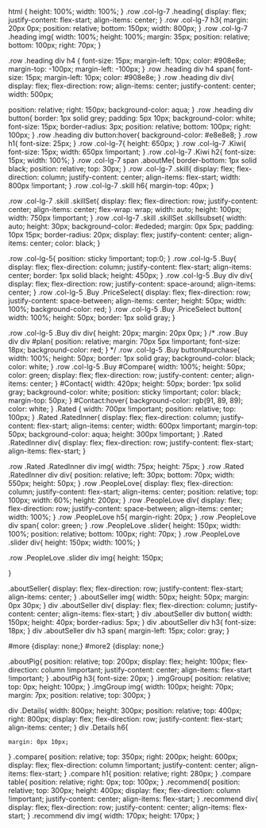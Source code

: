 html {
    height: 100%;
    width: 100%;
  }
  .row .col-lg-7 .heading{
  display: flex;
    justify-content: flex-start;
    align-items: center;
  }
  .row .col-lg-7 h3{
    margin: 20px 0px;
    position: relative;
    bottom: 150px;
    width: 800px;
  }
  .row .col-lg-7 .heading img{
  width: 100%;
    height: 100%;
    margin: 35px;
    position: relative;
    bottom: 100px;
    right: 70px;
  }
  
  .row .heading div h4 {
  font-size: 15px;
    margin-left: 10px;
    color: #908e8e;
    margin-top: -100px;
    margin-left: -100px;
  }
  .row .heading div h4 span{
  font-size: 15px;
    margin-left: 10px;
    color: #908e8e;
  }
  .row .heading div div{
  display: flex;
  flex-direction: row;
  align-items: center;
  justify-content: center;
  width: 500px;
  
  position: relative;
  right: 150px;
  background-color: aqua;
  }
  .row .heading div button{
  border: 1px solid grey;
    padding: 5px 10px;
    background-color: white;
    font-size: 15px;
    border-radius: 3px;
    position: relative;
    bottom: 100px;
    right: 100px;
  }
  .row .heading div button:hover{
    background-color: #e8e8e8;
  }
  .row h1{
  font-size: 25px;
  }
  .row .col-lg-7{
  height: 650px;
  }
  .row .col-lg-7 .Kiwi{
  font-size: 15px;
  width: 650px !important;
  }
  .row .col-lg-7 .Kiwi h2{
  font-size: 15px;
  width: 100%;
  }
  .row .col-lg-7 span .aboutMe{
  border-bottom: 1px solid black;
  position: relative;
    top: 30px;
  }
  .row .col-lg-7 .skill{
    display: flex;
    flex-direction: column;
    justify-content: center;
    align-items: flex-start;
    width: 800px !important;
  }
  .row .col-lg-7 .skill h6{
  margin-top: 40px;
  }
  
  .row .col-lg-7 .skill .skillSet{
    display: flex;
    flex-direction: row;
    justify-content: center;
    align-items: center;
    flex-wrap: wrap;
    width: auto;
    height: 100px;
    width: 750px !important;
  }
  .row .col-lg-7 .skill .skillSet .skillsubset{
    width: auto;
    height: 30px;
    background-color: #ededed;
  margin: 0px 5px;
  padding: 10px 15px;
    border-radius: 20px;
      display: flex;
    justify-content: center;
    align-items: center;
    color: black;
  }
  
  .row .col-lg-5{
    position: sticky !important;
    top:0;
  }
  .row .col-lg-5 .Buy{
  display: flex;
    flex-direction: column;
    justify-content: flex-start;
    align-items: center;
    border: 1px solid black;
    height: 450px;
  }
  .row .col-lg-5 .Buy div div{
  display: flex;
    flex-direction: row;
    justify-content: space-around;
    align-items: center;
  }
  .row .col-lg-5 .Buy .PriceSelect{
    display: flex;
    flex-direction: row;
    justify-content: space-between;
    align-items: center;
    height: 50px; 
    width: 100%;
    background-color: red;
  }
  .row .col-lg-5 .Buy .PriceSelect button{
  width: 100%;
    height: 50px;
    border: 1px solid gray;
  }
  
  .row .col-lg-5 .Buy div div{
  height: 20px;
  margin: 20px 0px;
  }
  /* .row .Buy div div #plan{
    position: relative;
  margin: 70px 5px !important;
    font-size: 18px;
    background-color: red;
  } */
  .row .col-lg-5 .Buy button#purchase{
  width: 100%;
    height: 50px;
    border: 1px solid gray;
    background-color: black;
    color: white;
  }
  .row .col-lg-5 .Buy #Compare{
  width: 100%;
    height: 50px;
    color: green;
      display: flex;
    flex-direction: row;
    justify-content: center;
    align-items: center;
  }
  #Contact{
  width: 420px;
    height: 50px;
    border: 1px solid gray;
    background-color: white;
    position: sticky !important;
    color: black;
    margin-top: 50px;
  }
  #Contact:hover{
    background-color: rgb(91, 89, 89);
    color: white;
  }
  .Rated {
    width: 700px !important;
    position: relative;
    top: 100px;
  }
  .Rated .RatedInner{
      display: flex;
    flex-direction: column;
    justify-content: flex-start;
    align-items: center;
    width: 600px !important;
    margin-top: 50px;
    background-color: aqua;
    height: 300px !important;
  }
  .Rated .RatedInner div{
      display: flex;
    flex-direction: row;
    justify-content: flex-start;
    align-items: flex-start;
  }
  
  .row .Rated .RatedInner div img{
    width: 75px;
    height: 75px;
  }
  .row .Rated .RatedInner div div{
    position: relative;
    left: 30px;
    bottom: 70px;
    width: 550px;
    height: 50px;
  }
  .row .PeopleLove{
    display: flex;
    flex-direction: column;
    justify-content: flex-start;
    align-items: center;
    position: relative;
    top: 100px;
    width: 60%;
    height: 200px;
  }
  .row .PeopleLove div{
    display: flex;
    flex-direction: row;
    justify-content: space-between;
    align-items: center;
  width: 100%;
  }
  .row .PeopleLove h5{
    margin-right: 20px;
  }
  .row .PeopleLove div span{
    color: green;
  }
  .row .PeopleLove .slider{
    height: 150px;
    width: 100%;
    position: relative;
    bottom: 100px;
    right: 70px;
  }
  .row .PeopleLove .slider div{
    height: 150px;
    width: 100%;
  }
  
  .row .PeopleLove .slider div img{
    height: 150px;

  }
  
  .aboutSeller{
      display: flex;
    flex-direction: row;
    justify-content: flex-start;
    align-items: center;
  }
  .aboutSeller img{
    width: 50px;
    height: 50px;
    margin: 0px 30px;
  }
  div .aboutSeller div{
        display: flex;
    flex-direction: column;
    justify-content: center;
    align-items: flex-start;
  }
  div .aboutSeller div button{
    width: 150px;
    height: 40px;
    border-radius: 5px;
  }
  div .aboutSeller div h3{
  font-size: 18px;
  }
  div .aboutSeller div h3 span{
  margin-left: 15px;
    color: gray;
  }
  
  #more {display: none;}
  #more2 {display: none;}
  
  .aboutPig{
    position: relative;
    top: 200px;
    display: flex;
    height: 100px;
    flex-direction: column !important;
    justify-content: center;
    align-items: flex-start !important;
  }
  .aboutPig h3{
    font-size: 20px;
  }
  .imgGroup{
    position: relative;
    top: 0px;
    height: 100px;
  }
  .imgGroup img{
    width: 100px;
    height: 70px;
    margin: 7px;
    position: relative;
    top: 300px;
  }
  
  div .Details{
  width: 800px;
    height: 300px;
    position: relative;
    top: 400px;
    right: 800px;
    display: flex;
    flex-direction: row;
    justify-content: flex-start;
    align-items: center;
  }
  div .Details h6{
  
    margin: 0px 10px;
  
  }
  .compare{
    position: relative;
    top: 350px;
    right: 200px;
    height: 600px;
    display: flex;
    flex-direction: column !important;
    justify-content: center;
    align-items: flex-start;
  }
  .compare h1{
    position: relative;
    right: 280px;
  }
  .compare table{
    position: relative;
    right: 0px;
    top: 100px;
  }
  .recommend{
    position: relative;
    top: 300px;
    height: 400px;
    display: flex;
    flex-direction: column !important;
    justify-content: center;
    align-items: flex-start;
  }
  .recommend div{
          display: flex;
    flex-direction: row;
    justify-content: center;
    align-items: flex-start;
  }
  .recommend div img{
    width: 170px;
    height: 170px;
  }

